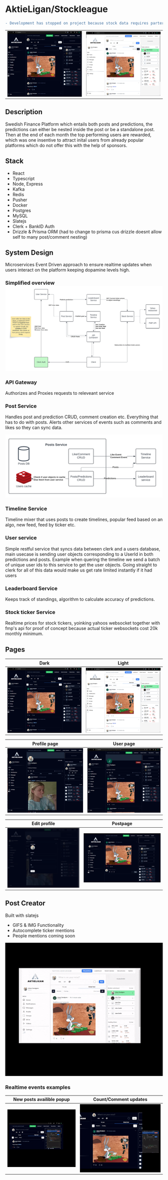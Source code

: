 # AktieLigan/Stockleague

```diff
- Development has stopped on project because stock data requires parterships or spending 20k+ monthly on finace websockets

```

|                                                                                                                           |                                                                                                                           |
| :-----------------------------------------------------------------------------------------------------------------------: | :-----------------------------------------------------------------------------------------------------------------------: |
| ![Screenshot 2024-04-27 234701](/Client/public/b1.png) | ![Screenshot 2024-04-27 234602](/Client/public/b2.png) |

## Description

Swedish Finance Platform which entails both posts and predictions, the predictions can either be nested inside the post or be a standalone post. Then at the end of each month the top performing users are rewarded, which was one insentive to attract inital users from already popular platforms which do not offer this with the help of sponsors.

## Stack

- React
- Typescript
- Node, Express
- Kafka
- Redis
- Pusher
- Docker
- Postgres
- MySQL
- Slatejs
- Clerk + BankID Auth
- Drizzle & Prisma ORM (had to change to prisma cus drizzle doesnt allow self to many post/comment nesting)

## System Design

Microservices Event Driven approach to ensure realtime updates when users interact on the platform keeping dopamine levels high.

### Simplified overview ![Blank diagram](/Client/public/b3.png)

### API Gateway

Authorizes and Proxies requests to releveant service

### Post Service

Handles post and prediction CRUD, comment creation etc. Everything that has to do with posts. Alerts other services of events such as comments and likes so they can sync data.

![Blank diagram (1)](/Client/public/b4.png)

### Timeline Service

Timeline mixer that uses posts to create timelines, popular feed based on an algo, new feed, feed by ticker etc.

### User service

Simple restful service that syncs data between clerk and a users database, main usecase is sending user objects corresponding to a UserId in both predictions and posts. Example when quering the timeline we send a batch of unique user ids to this service to get the user objects. Going straight to clerk for all of this data would make us get rate limited instantly if it had users

### Leaderboard Service

Keeps track of standings, algorithm to calculate accuracy of predictions.

### Stock ticker Service

Realtime prices for stock tickers, yoinking yahoos websocket together with fmp's api for proof of concept because actual ticker websockets cost 20k monthly minimum.

## Pages

|                                                           Dark                                                            |                                                           Light                                                           |
| :-----------------------------------------------------------------------------------------------------------------------: | :-----------------------------------------------------------------------------------------------------------------------: |
| ![Screenshot 2024-04-27 234701](/Client/public/b5.png) | ![Screenshot 2024-04-27 234602](/Client/public/b6.png) |

|                                            Profile page                                             |                                                 User page                                                  |
| :-------------------------------------------------------------------------------------------------: | :--------------------------------------------------------------------------------------------------------: |
| ![mypage](/Client/public/b7.png) | ![followingpage](/Client/public/b8.png) |

|                                               Edit profile                                               |                                            Postpage                                             |
| :------------------------------------------------------------------------------------------------------: | :---------------------------------------------------------------------------------------------: |
| ![editprofile](/Client/public/b9.png) | ![cc](/Client/public/b10.png) |

## Post Creator

Built with slatejs

- GIFS & IMG Functionality
- Autocomplete ticker mentions
- People mentions coming soon

![postasdf](/Client/public/gifs/g1.gif)

### Realtime events examples

|                                         New posts availible popup                                         |                                              Count/Comment updates                                              |
| :-------------------------------------------------------------------------------------------------------: | :-------------------------------------------------------------------------------------------------------------: |
| ![realpostsgif](/Client/public/gifs/g2.gif) | ![ezgif-1-0ef2f53fe4](/Client/public/gifs/g3.gif) |
